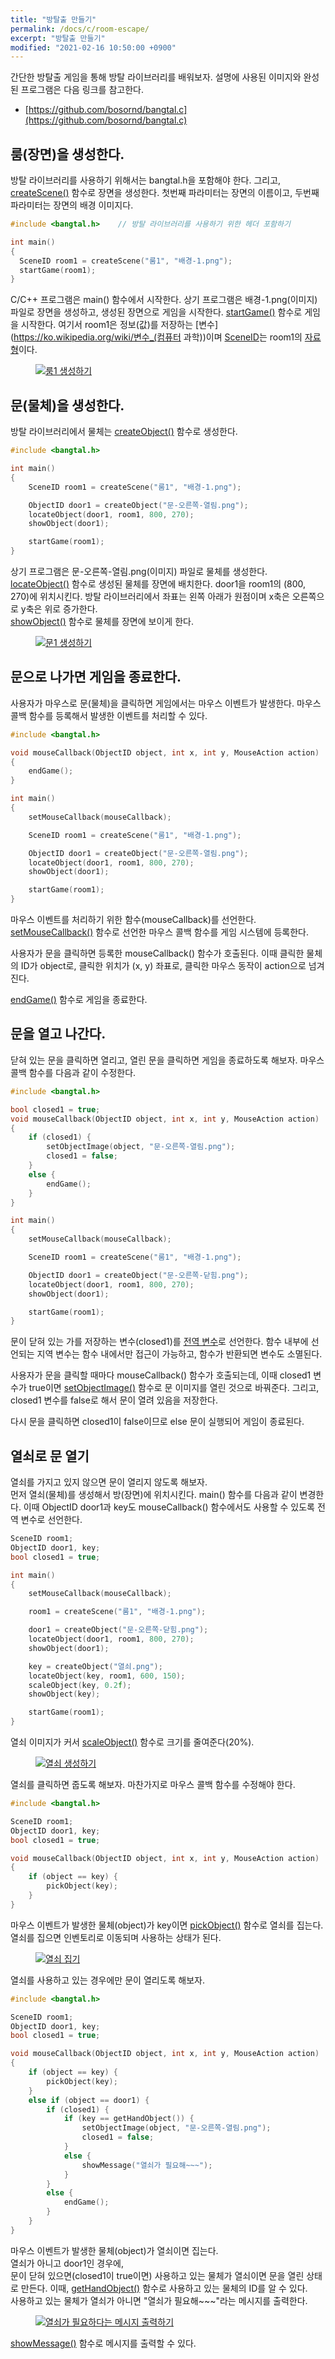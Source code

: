 ```yaml
---
title: "방탈출 만들기"
permalink: /docs/c/room-escape/
excerpt: "방탈출 만들기"
modified: "2021-02-16 10:50:00 +0900"
---
```

간단한 방탈출 게임을 통해 방탈 라이브러리를 배워보자.
설명에 사용된 이미지와 완성된 프로그램은 다음 링크를 참고한다.
- [https://github.com/bosornd/bangtal.c](https://github.com/bosornd/bangtal.c)

## 룸(장면)을 생성한다.

방탈 라이브러리를 사용하기 위해서는 bangtal.h을 포함해야 한다.
그리고, [createScene()](/api/bangtal_8h.html#a3b2c14502ab6ce66c317b12308915234) 함수로
장면을 생성한다.
첫번째 파라미터는 장면의 이름이고, 두번째 파라미터는 장면의 배경 이미지다.
```c++
#include <bangtal.h>    // 방탈 라이브러리를 사용하기 위한 헤더 포함하기

int main()
{
  SceneID room1 = createScene("룸1", "배경-1.png");
  startGame(room1);
}
```

C/C++ 프로그램은 main() 함수에서 시작한다.
상기 프로그램은 배경-1.png(이미지) 파일로 장면을 생성하고, 생성된 장면으로 게임을 시작한다.
[startGame()](/api/bangtal_8h.html#a4426589c4897d66f1af5e856056a33a7) 함수로 게임을 시작한다.
여기서 room1은 정보(값)를 저장하는 [변수](https://ko.wikipedia.org/wiki/변수_(컴퓨터 과학))이며 [SceneID](/api/bangtal_8h.html#a4276516c60e90dcc61adda40ef8dd0e5)는 room1의 [자료형](https://ko.wikipedia.org/wiki/자료형)이다.

<figure>
  <a href="/assets/images/create_room1.png">
  <img src="/assets/images/create_room1.png" alt="룸1 생성하기"></a>
</figure>

## 문(물체)을 생성한다.

방탈 라이브러리에서 물체는 [createObject()](/api/bangtal_8h.html#a0e7f05670de47ad24a63591b69bbe793)
함수로 생성한다.
```c++
#include <bangtal.h>

int main()
{
	SceneID room1 = createScene("룸1", "배경-1.png");

	ObjectID door1 = createObject("문-오른쪽-열림.png");
	locateObject(door1, room1, 800, 270);
	showObject(door1);

	startGame(room1);
}
```
상기 프로그램은 문-오른쪽-열림.png(이미지) 파일로 물체를 생성한다. [locateObject()](/api/bangtal_8h.html#a841791c660e8b5781662fbaf28620182) 함수로 생성된 물체를 장면에 배치한다.
door1을 room1의 (800, 270)에 위치시킨다.
방탈 라이브러리에서 좌표는 왼쪽 아래가 원점이며 x축은 오른쪽으로 y축은 위로 증가한다.<br />
[showObject()](/api/bangtal_8h.html#ae46082fc3da39525de3691944049afd5) 함수로
물체를 장면에 보이게 한다.

<figure>
  <a href="/assets/images/create_door1.png">
  <img src="/assets/images/create_door1.png" alt="문1 생성하기"></a>
</figure>

## 문으로 나가면 게임을 종료한다.
사용자가 마우스로 문(물체)을 클릭하면 게임에서는 마우스 이벤트가 발생한다.
마우스 콜백 함수를 등록해서 발생한 이벤트를 처리할 수 있다.

```c++
#include <bangtal.h>

void mouseCallback(ObjectID object, int x, int y, MouseAction action)
{
	endGame();
}

int main()
{
	setMouseCallback(mouseCallback);

	SceneID room1 = createScene("룸1", "배경-1.png");

	ObjectID door1 = createObject("문-오른쪽-열림.png");
	locateObject(door1, room1, 800, 270);
	showObject(door1);

	startGame(room1);
}
```
마우스 이벤트를 처리하기 위한 함수(mouseCallback)를 선언한다.
[setMouseCallback()](/api/bangtal_8h.html#a9b828a65e91609a44cd7e2ec8456e3b0) 함수로
선언한 마우스 콜백 함수를 게임 시스템에 등록한다.<br />

사용자가 문을 클릭하면 등록한 mouseCallback() 함수가 호출된다.
이때 클릭한 물체의 ID가 object로, 클릭한 위치가 (x, y) 좌표로, 클릭한 마우스 동작이
action으로 넘겨진다.<br />

[endGame()](/api/bangtal_8h.html#aeda119595fcc834db9cfec532a90cf79) 함수로
게임을 종료한다.

## 문을 열고 나간다.
닫혀 있는 문을 클릭하면 열리고, 열린 문을 클릭하면 게임을 종료하도록 해보자.
마우스 콜백 함수를 다음과 같이 수정한다.
```c++
#include <bangtal.h>

bool closed1 = true;
void mouseCallback(ObjectID object, int x, int y, MouseAction action)
{
	if (closed1) {
		setObjectImage(object, "문-오른쪽-열림.png");
		closed1 = false;
	}
	else {
		endGame();
	}
}

int main()
{
	setMouseCallback(mouseCallback);

	SceneID room1 = createScene("룸1", "배경-1.png");

	ObjectID door1 = createObject("문-오른쪽-닫힘.png");
	locateObject(door1, room1, 800, 270);
	showObject(door1);

	startGame(room1);
}
```
문이 닫혀 있는 가를 저장하는 변수(closed1)를 [전역 변수](https://ko.wikipedia.org/wiki/전역_변수)로 선언한다. 함수 내부에 선언되는 지역 변수는 함수 내에서만 접근이 가능하고, 함수가 반환되면 변수도 소멸된다.<br />

사용자가 문을 클릭할 때마다 mouseCallback() 함수가 호출되는데,
이때 closed1 변수가 true이면
[setObjectImage()](/api/bangtal_8h.html#a24c292b7d1ab92d00f10d75c06db3f48) 함수로
문 이미지를 열린 것으로 바꿔준다. 그리고, closed1 변수를 false로 해서 문이 열려 있음을 저장한다.<br />

다시 문을 클릭하면 closed1이 false이므로 else 문이 실행되어 게임이 종료된다.

## 열쇠로 문 열기
열쇠를 가지고 있지 않으면 문이 열리지 않도록 해보자.<br />
먼저 열쇠(물체)를 생성해서 방(장면)에 위치시킨다. main() 함수를 다음과 같이 변경한다.
이때 ObjectID door1과 key도 mouseCallback() 함수에서도 사용할 수 있도록
전역 변수로 선언한다.

```c++
SceneID room1;
ObjectID door1, key;
bool closed1 = true;

int main()
{
	setMouseCallback(mouseCallback);

	room1 = createScene("룸1", "배경-1.png");

	door1 = createObject("문-오른쪽-닫힘.png");
	locateObject(door1, room1, 800, 270);
	showObject(door1);

	key = createObject("열쇠.png");
	locateObject(key, room1, 600, 150);
	scaleObject(key, 0.2f);
	showObject(key);

	startGame(room1);
}
```
열쇠 이미지가 커서
[scaleObject()](/api/bangtal_8h.html#a0c607e8241b4d3293c69b813ad9771ad) 함수로
크기를 줄여준다(20%).

<figure>
  <a href="/assets/images/create_key.png">
  <img src="/assets/images/create_key.png" alt="열쇠 생성하기"></a>
</figure>

열쇠를 클릭하면 줍도록 해보자. 마찬가지로 마우스 콜백 함수를 수정해야 한다.

```c++
#include <bangtal.h>

SceneID room1;
ObjectID door1, key;
bool closed1 = true;

void mouseCallback(ObjectID object, int x, int y, MouseAction action)
{
	if (object == key) {
		pickObject(key);
	}
}
```
마우스 이벤트가 발생한 물체(object)가 key이면
[pickObject()](/api/bangtal_8h.html#a1f4f4b2856928a0bdf29609ee81f510d) 함수로
열쇠를 집는다. 열쇠를 집으면 인벤토리로 이동되며 사용하는 상태가 된다.

<figure>
  <a href="/assets/images/pick_key.png">
  <img src="/assets/images/pick_key.png" alt="열쇠 집기"></a>
</figure>

열쇠를 사용하고 있는 경우에만 문이 열리도록 해보자.
```c++
#include <bangtal.h>

SceneID room1;
ObjectID door1, key;
bool closed1 = true;

void mouseCallback(ObjectID object, int x, int y, MouseAction action)
{
	if (object == key) {
		pickObject(key);
	}
	else if (object == door1) {
		if (closed1) {
			if (key == getHandObject()) {
				setObjectImage(object, "문-오른쪽-열림.png");
				closed1 = false;
			}
			else {
				showMessage("열쇠가 필요해~~~");
			}
		}
		else {
			endGame();
		}
	}
}
```
마우스 이벤트가 발생한 물체(object)가 열쇠이면 집는다.<br />
열쇠가 아니고 door1인 경우에,<br />
문이 닫혀 있으면(closed1이 true이면)
사용하고 있는 물체가 열쇠이면 문을 열린 상태로 만든다. 이때,
[getHandObject()](/api/bangtal_8h.html#a548f9a09e6eee1f6c6963b658e05fc62) 함수로
사용하고 있는 물체의 ID를 알 수 있다.<br />
사용하고 있는 물체가 열쇠가 아니면 "열쇠가 필요해~~~"라는 메시지를 출력한다.

<figure>
  <a href="/assets/images/need_key.png">
  <img src="/assets/images/need_key.png" alt="열쇠가 필요하다는 메시지 출력하기"></a>
</figure>

[showMessage()](/api/bangtal_8h.html#aa3d14543ea624c7209e4cd2a9d33cb7a) 함수로
메시지를 출력할 수 있다.

